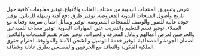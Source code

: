 عرض وتسويق المنتجات اليدوية من مختلف الفئات والأنواع.
توفير معلومات كافية حول تاريخ وأصول المنتجات اليدوية المعروضة.
توفير طرق دفع آمنة وسهلة للزبائن.
توفير جودة عالية للصور والوصف للمنتجات المعروضة.
توفير وسائل اتصال سريعة وفعالة مع العملاء.
توفير قسم للتعليم والتدريب على المهارات اليدوية.
توفير مساحة للمبدعين والحرفيين لعرض أعمالهم وتبادل المعرفة والخبرات.
توفير نظام تقييم للمنتجات والبائعين لضمان الجودة والمصداقية.
توفير خدمة التوصيل والشحن الآمنة والموثوقة.
احترام حقوق الملكية الفكرية والتعاقد مع الحرفيين والمصنعين بطرق عادلة وشفافة.
